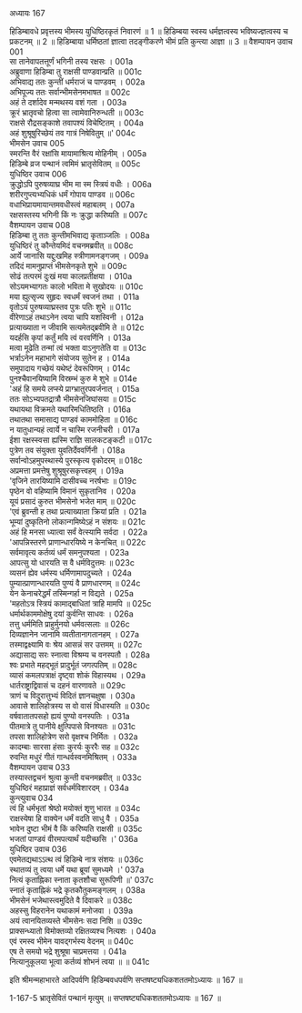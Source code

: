 अध्यायः 167

हिडिम्बावधे प्रवृत्तस्य भीमस्य युधिष्ठिरकृतं निवारणं ॥ 1 ॥ हिडिम्बया स्वस्य धर्मज्ञत्वस्य भविष्यज्ज्ञत्वस्य च प्रकटनम् ॥ 2 ॥ हिडिम्बाया धर्मिष्ठतां ज्ञात्वा तदङ्गीकरणे भीमं प्रति कुन्त्या आज्ञा ॥ 3 ॥
वैशम्पायन उवाच 	001  
सा तानेवापतत्तूर्णं भगिनी तस्य रक्षसः ।	001a  
अब्रुवाणा हिडिम्बा तु राक्षसी पाण्डवान्प्रति ॥	001c  
अभिवाद्य ततः कुन्तीं धर्मराजं च पाण्डवम् ।	002a  
अभिपूज्य ततः सर्वान्भीमसेनमभाषत ॥	002c  
अहं ते दर्शादेव मन्मथस्य वशं गता ।	003a  
क्रूरं भ्रातृवचो हित्वा सा त्वामेवानिरुन्धती ॥	003c  
राक्षसे रौद्रसङ्काशे तवापश्यं विचेष्टितम् ।	004a  
अहं शुश्रूषुरिच्छेयं तव गात्रं निषेवितुम् ॥\'	004c  
भीमसेन उवाच 	005  
स्मरन्ति वैरं रक्षांसि मायामाश्रित्य मोहिनीम् ।	005a  
हिडिम्बे व्रज पन्थानं त्वमिमं भ्रातृसेवितम् ॥	005c  
युधिष्ठिर उवाच 	006  
क्रुद्धोऽपि पुरुषव्याघ्र भीम मा स्म स्त्रियं वधीः ।	006a  
शरीरगुप्त्यभ्यधिकं धर्मं गोपाय पाण्डव ॥	006c  
वधाभिप्रायमायान्तमवधीस्त्वं महाबलम् ।	007a  
रक्षसस्तस्य भगिनी किं नः क्रुद्धा करिष्यति ॥	007c  
वैशम्पायन उवाच 	008  
हिडिम्बा तु ततः कुन्तीमभिवाद्य कृताञ्जलिः ।	008a  
युधिष्ठिरं तु कौन्तेयमिदं वचनमब्रवीत् ॥	008c  
आर्ये जानासि यद्दुःखमिह स्त्रीणामनङ्गजम् ।	009a  
तदिदं मामनुप्राप्तं भीमसेनकृते शुभे ॥	009c  
सोढं तत्परमं दुःखं मया कालप्रतीक्षया ।	010a  
सोऽयमभ्यागतः कालो भविता मे सुखोदयः ॥	010c  
मया ह्युत्सृज्य सुहृदः स्वधर्मं स्वजनं तथा ।	011a  
वृतोऽयं पुरुषव्याघ्रस्तव पुत्रः पतिः शुभे ॥	011c  
वीरेणाऽहं तथाऽनेन त्वया चापि यशस्विनी ।	012a  
प्रत्याख्याता न जीवामि सत्यमेतद्ब्रवीमि ते ॥	012c  
यदर्हसि कृपां कर्तुं मयि त्वं वरवर्णिनि ।	013a  
मत्वा मूढेति तन्मां त्वं भक्ता वाऽनुगतेति वा ॥	013c  
भर्त्राऽनेन महाभागे संयोजय सुतेन ह ।	014a  
समुपादाय गच्छेयं यथेष्टं देवरूपिणम् ।	014c  
पुनश्चैवानयिष्यामि विस्रम्भं कुरु मे शुभे ॥	014e  
\'अहं हि समये लप्स्ये प्राग्भ्रातुरपवर्जनात् ।	015a  
ततः सोऽभ्यपतद्रात्रौ भीमसेनजिघांसया ॥	015c  
यथायथा विक्रमते यथारिमधितिष्ठति ।	016a  
तथातथा समासाद्य पाण्डवं काममोहिता ॥	016c  
न यातुधान्यहं त्वार्ये न चास्मि रजनीचरी ।	017a  
ईशा रक्षस्स्वसा ह्यस्मि राज्ञि सालकटङ्कटी ॥	017c  
पुत्रेण तव संयुक्ता युवतिर्देववर्णिनी ।	018a  
सर्वान्वोऽहमुपस्थास्ये पुरस्कृत्य वृकोदरम् ॥	018c  
अप्रमत्ता प्रमत्तेषु शुश्रूषुरसकृत्त्वहम् ।	019a  
\'वृजिने तारयिष्यामि दासीवच्च नरर्षभाः ॥	019c  
पृष्ठेन वो वहिष्यामि विमानं सुकृतानिव ।	020a  
यूयं प्रसादं कुरुत भीमसेनो भजेत माम् ॥	020c  
\'एवं ब्रुवन्ती ह तथा प्रत्याख्याता क्रियां प्रति ।	021a  
भूम्यां दुष्कृतिनो लोकान्गमिष्येऽहं न संशयः ॥	021c  
अहं हि मनसा ध्यात्वा सर्वं वेत्स्यामि सर्वदा ।	022a  
\'आपन्निस्तरणे प्राणान्धारयिष्ये न केनचित् ॥	022c  
सर्वमावृत्य कर्तव्यं धर्मं समनुपश्यता ।	023a  
आपत्सु यो धारयति स वै धर्मविदुत्तमः ॥	023c  
व्यसनं ह्येव धर्मस्य धर्मिणामापदुच्यते ।	024a  
पुम्यात्प्राणान्धारयति पुण्यं वै प्राणधारणम् ॥	024c  
येन केनाचरेद्धर्मं तस्मिन्गर्हा न विद्यते ।	025a  
\'महतोऽत्र स्त्रियं कामाद्बाधितां त्राहि मामपि ॥	025c  
धर्मार्थकाममोक्षेषु दयां कुर्वन्ति साधवः ।	026a  
तत्तु धर्ममिति प्राहुर्मुनयो धर्मवत्सलाः ॥	026c  
दिव्यज्ञानेन जानामि व्यतीतानागतानहम् ।	027a  
तस्माद्वक्ष्यामि वः श्रेय आसन्नं सर उत्तमम् ॥	027c  
अद्यासाद्य सरः स्नात्वा विश्रम्य च वनस्पतौ ।	028a  
श्वः प्रभाते महद्भूतं प्रादुर्भूतं जगत्पतिम् ॥	028c  
व्यासं कमलपत्राक्षं दृष्ट्वा शोकं विहास्यथ ।	029a  
धार्तराष्ट्राद्विवासं च दहनं वारणावते ॥	029c  
त्राणं च विदुरात्तुभ्यं विदितं ज्ञानचक्षुषा ।	030a  
आवासे शालिहोत्रस्य स वो वासं विधास्यति ॥	030c  
वर्षवातातपसहो ह्ययं पुण्यो वनस्पतिः ।	031a  
पीतमात्रे तु पानीये क्षुत्पिपासे विनश्यतः ॥	031c  
तपसा शालिहोत्रेण सरो वृक्षश्च निर्मितः ।	032a  
कादम्बाः सारसा हंसाः कुरर्यः कुररैः सह ॥	032c  
रुवन्ति मधुरं गीतं गान्धर्वस्वनमिश्रितम् ।	033a  
वैशम्पायन उवाच 	033  
तस्यास्तद्वचनं श्रुत्वा कुन्ती वचनमब्रवीत् ॥	033c  
युधिष्ठिरं महाप्राज्ञं सर्वधर्मविशारदम् ।	034a  
कुन्त्युवाच 	034  
त्वं हि धर्मभृतां श्रेष्ठो मयोक्तं शृणु भारत ॥	034c  
राक्षस्येषा हि वाक्येन धर्मं वदति साधु वै ।	035a  
भावेन दुष्टा भीमं वै किं करिष्यति राक्षसी ॥	035c  
भजतां पाण्डवं वीरमपत्यार्थं यदीच्छसि ।\'	036a  
युधिष्ठिर उवाच 	036  
एवमेतद्यथाऽऽत्थ त्वं हिडिम्बे नात्र संशयः ॥	036c  
स्थातव्यं तु त्वया धर्मे यथा ब्रूयां सुमध्यमे ।\'	037a  
नित्यं कृताह्निका स्नाता कृतशौचा सुरूपिणी ॥\'	037c  
स्नातं कृताह्निकं भद्रे कृतकौतुकमङ्गलम् ।	038a  
भीमसेनं भजेथास्त्वमुदिते वै दिवाकरे ॥	038c  
अहस्सु विहरानेन यथाकामं मनोजवा ।	039a  
अयं त्वानयितव्यस्ते भीमसेनः सदा निशि ॥	039c  
प्राक्सन्ध्यातो विमोक्तव्यो रक्षितव्यश्च नित्यशः ।	040a  
एवं रमस्व भीमेन यावद्गर्भस्य वेदनम् ॥	040c  
एष ते समयो भद्रे शुश्रूषा चाप्रमत्तया ।	041a  
नित्यानुकूलया भूत्वा कर्तव्यं शोभनं त्वया ॥ ॥	041c  

इति श्रीमन्महाभारते आदिपर्वणि हिडिम्बवधपर्वणि सप्तषष्ट्यधिकशततमोऽध्यायः ॥ 167 ॥

1-167-5 भ्रातृसेवितं पन्थानं मृत्युम् ॥ सप्तषष्ट्यधिकशततमोऽध्यायः ॥ 167 ॥
